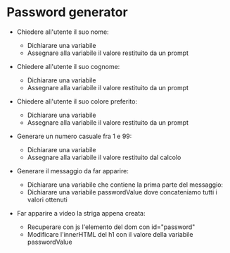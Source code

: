 # Password generator

- Chiedere all'utente il suo nome:

  - Dichiarare una variabile
  - Assegnare alla variabile il valore restituito da un prompt

- Chiedere all'utente il suo cognome:

  - Dichiarare una variabile
  - Assegnare alla variabile il valore restituito da un prompt

- Chiedere all'utente il suo colore preferito:

  - Dichiarare una variabile
  - Assegnare alla variabile il valore restituito da un prompt

- Generare un numero casuale fra 1 e 99:

  - Dichiarare una variabile
  - Assegnare alla variabile il valore restituito dal calcolo

- Generare il messaggio da far apparire:

  - Dichiarare una variabile che contiene la prima parte del messaggio:
  - Dichiarare una variabile passwordValue dove concateniamo tutti i valori ottenuti

- Far apparire a video la striga appena creata:
  - Recuperare con js l'elemento del dom con id="password"
  - Modificare l'innerHTML del h1 con il valore della variabile passwordValue
